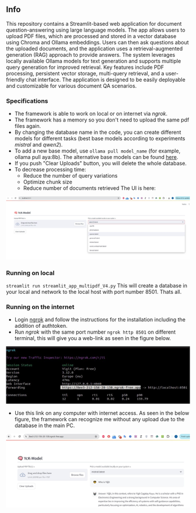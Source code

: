 ## Info
This repository contains a Streamlit-based web application for document question-answering using large language models. The app allows users to upload PDF files, which are processed and stored in a vector database using Chroma and Ollama embeddings. Users can then ask questions about the uploaded documents, and the application uses a retrieval-augmented generation (RAG) approach to provide answers. The system leverages locally available Ollama models for text generation and supports multiple query generation for improved retrieval. Key features include PDF processing, persistent vector storage, multi-query retrieval, and a user-friendly chat interface. The application is designed to be easily deployable and customizable for various document QA scenarios.

### Specifications
- The framework is able to work on local or on internet via *ngrok*.
- The framework has a memory so you don't need to upload the same pdf files again.
- By changing the database name in the code, you can create different models for different tasks (best base models according to experiments *mistral* and *qwen2*).
- To add a new base model, use `ollama pull model_name` (for example, ollama pull aya:8b). The alternative base models can be found [here](https://ollama.com/library).
- If you push "Clear Uploads" button, you will delete the whole database.
- To decrease processing time:
  - Reduce the number of query variations
  - Optimize chunk size
  - Reduce number of documents retrieved
  The UI is here:              

![AV_Module](https://github.com/Yigit-Kuyu/LLM-on-Local/blob/main/Interface.jpg)

### Running on local
`streamlit run streamlit_app_multipdf_V4.py`
This will create a database in your local and network to the local host with port number 8501. Thats all.

### Running on the internet
- Login [ngrok](https://ngrok.com/) and follow the instructions for the installation including the addition of authtoken.
- Run *ngrok* with the same port number `ngrok http 8501` on different terminal, this will give you a web-link as seen in the figure below.

![AV_Module](https://github.com/Yigit-Kuyu/LLM-on-Local/blob/main/ngrok_api.jpg)

- Use this link on any computer with internet access. As seen in the below figure, the framework can recognize me without any upload due to the database in the main PC.  


![AV_Module](https://github.com/Yigit-Kuyu/LLM-on-Local/blob/main/ngrok_web.jpg)






